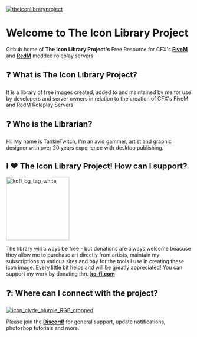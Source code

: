 
[![theiconlibraryproject](https://github.com/user-attachments/assets/515088fd-9fe9-4800-b38c-87e695137283)](https://github.com/TankieTwitch)

# Welcome to The Icon Library Project
Github home of **The Icon Library Project's** Free Resource for CFX's [**FiveM**](https://forum.cfx.re/t/free-1300-fivem-lore-friendly-optimized-inventory-images/5220858) and [**RedM**](https://forum.cfx.re/t/free-2000-redm-optimized-inventory-images-updated-frequently/5237259) modded roleplay servers. 

## :question: What is The Icon Library Project?
It is a library of free images created, added to and maintained by me for use by developers and server owners in relation to the creation of CFX's FiveM and RedM Roleplay Servers

## :question: Who is the Librarian?
Hi! My name is TankieTwitch, I'm an avid gammer, artist and graphic designer with over 20 years experience with desktop publishing.

## I :hearts: **The Icon Library Project!** How can I support?
[<img width="171" alt="kofi_bg_tag_white" src="https://github.com/user-attachments/assets/00b90d06-badc-4af2-9b3a-675a2c5def93">](https://ko-fi.com/theiconlibraryproject)

The library will always be free - but donations are always welcome beacuse they allow me to purchase art directly from artists, maintain my subscriptions to various sites and pay for the tools I use in creating these icon image. Every little bit helps and will be greatly appreciated! You can support my work by donating thru [**ko-fi.com**](https://ko-fi.com/theiconlibraryproject) 

## :question:: Where can I connect with the project?
[![icon_clyde_blurple_RGB_cropped](https://github.com/user-attachments/assets/35318211-e345-4476-943d-e321e1047a84)](https://discord.gg/7kMt8dFzka)

Please join the [**Discord!**](https://discord.gg/7kMt8dFzka) for general support, update notifications, photoshop tutorials and more.


<!--
**TankieTwitch/TankieTwitch** is a ✨ _special_ ✨ repository because its `README.md` (this file) appears on your GitHub profile.

Here are some ideas to get you started:

- 🔭 I’m currently working on ...
- 🌱 I’m currently learning ...
- 👯 I’m looking to collaborate on ...
- 🤔 I’m looking for help with ...
- 💬 Ask me about ...
- 📫 How to reach me: ...
- 😄 Pronouns: ...
- ⚡ Fun fact: ...
-->
